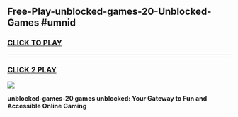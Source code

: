 
## Free-Play-unblocked-games-20-Unblocked-Games #umnid
<h3>
<a href="https://news.freeplayer.one?title=unblocked-games-20&ref=8M">CLICK TO PLAY</a></h3>
<hr>

<h3>
<a href="https://news.freeplayer.one?title=unblocked-games-20&ref=8M">CLICK 2 PLAY</a>
  
</h3>

<a href="https://news.freeplayer.one?title=unblocked-games-20&ref=8M"><img src="https://clearcache.store/games.png"></a>


**unblocked-games-20 games unblocked: Your Gateway to Fun and Accessible Online Gaming**
